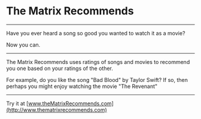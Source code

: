 # The Matrix Recommends
------

Have you ever heard a song so good you wanted to watch it as a movie?

Now you can.

------

The Matrix Recommends uses ratings of songs and movies to recommend you one based on your ratings of the other.

For example, do you like the song "Bad Blood" by Taylor Swift? If so, then perhaps you might enjoy watching the movie "The Revenant"

------

Try it at [www.theMatrixRecommends.com](http://www.thematrixrecommends.com)



